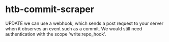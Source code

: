 # htb-commit-scraper

UPDATE we can use a webhook, which sends a post request to your server when it observes an event such as a commit. We would still need authentication with the scope 'write:repo_hook'.
